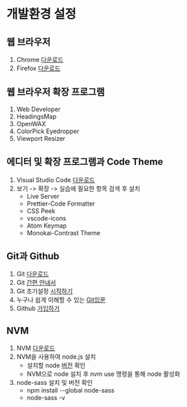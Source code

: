 
# 개발환경 설정
## 웹 브라우저
1. Chrome [다운로드](https://www.google.co.kr/chrome/index.html)  
2. Firefox [다운로드](https://www.mozilla.org/ko/firefox/new/)  

## 웹 브라우저 확장 프로그램
1. Web Developer  
2. HeadingsMap  
3. OpenWAX  
4. ColorPick Eyedropper  
5. Viewport Resizer  

## 에디터 및 확장 프로그램과 Code Theme
1. Visual Studio Code [다운로드](https://code.visualstudio.com/)
2. 보기 -> 확장 -> 실습에 필요한 항목 검색 후 설치  
   * Live Server   
   * Prettier-Code Formatter  
   * CSS Peek  
   * vscode-icons  
   * Atom Keymap   
   * Monokai-Contrast Theme 
   
## Git과 Github 
1. Git [다운로드](https://git-scm.com/downloads)
2. Git [간편 안내서](https://rogerdudler.github.io/git-guide/index.ko.html)  
3. Git 초기설정 [시작하기](https://goo.gl/hqYsPC)
4. 누구나 쉽게 이해할 수 있는 [Git입문](https://backlog.com/git-tutorial/kr/)
4. Github [가입하기](https://github.com/)

## NVM 
1. NVM [다운로드](https://github.com/creationix/nvm)
2. NVM을 사용하여 node.js 설치  
   * 설치할 node [버전](https://nodejs.org/en/) 확인  
   * NVM으로 node 설치 후 nvm use 명령을 통해 node 활성화  
3. node-sass 설치 및 버전 확인
   * npm install --global node-sass 
   * node-sass -v  
